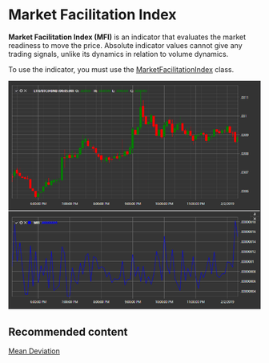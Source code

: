 # Market Facilitation Index

**Market Facilitation Index (MFI)** is an indicator that evaluates the market readiness to move the price. Absolute indicator values cannot give any trading signals, unlike its dynamics in relation to volume dynamics. 

To use the indicator, you must use the [MarketFacilitationIndex](../api/StockSharp.Algo.Indicators.MarketFacilitationIndex.html) class. 

![IndicatorMarketFacilitationIndex](../images/IndicatorMarketFacilitationIndex.png)

## Recommended content

[Mean Deviation](IndicatorMeanDeviation.md)
